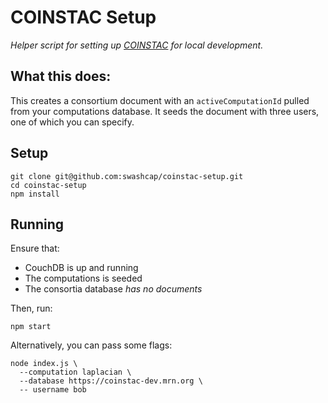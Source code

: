 # COINSTAC Setup

_Helper script for setting up [COINSTAC](https://github.com/MRN-Code/coinstac) for local development._

## What this does:

This creates a consortium document with an `activeComputationId` pulled from your computations database. It seeds the document with three users, one of which you can specify.

## Setup

```shell
git clone git@github.com:swashcap/coinstac-setup.git
cd coinstac-setup
npm install
```

## Running

Ensure that:

* CouchDB is up and running
* The computations is seeded
* The consortia database _has no documents_

Then, run:

```shell
npm start
```

Alternatively, you can pass some flags:

```shell
node index.js \
  --computation laplacian \
  --database https://coinstac-dev.mrn.org \
  -- username bob
```
